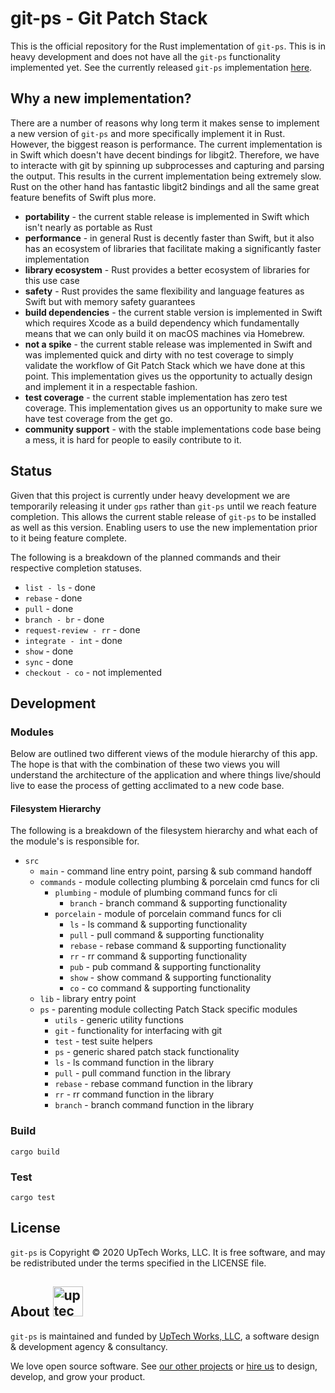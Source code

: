 # git-ps - Git Patch Stack

This is the official repository for the Rust implementation of `git-ps`. This
is in heavy development and does not have all the `git-ps` functionality
implemented yet. See the currently released `git-ps` implementation
[here](https://github.com/uptech/git-ps).

## Why a new implementation?

There are a number of reasons why long term it makes sense to implement a new
version of `git-ps` and more specifically implement it in Rust. However, the
biggest reason is performance. The current implementation is in Swift which
doesn't have decent bindings for libgit2. Therefore, we have to interacte with
git by spinning up subprocesses and capturing and parsing the output. This
results in the current implementation being extremely slow. Rust on the other
hand has fantastic libgit2 bindings and all the same great feature benefits
of Swift plus more.

- **portability** - the current stable release is implemented in Swift which
  isn't nearly as portable as Rust
- **performance** - in general Rust is decently faster than Swift, but it also
  has an ecosystem of libraries that facilitate making a significantly faster
  implementation
- **library ecosystem** - Rust provides a better ecosystem of libraries for
  this use case
- **safety** - Rust provides the same flexibility and language features as
  Swift but with memory safety guarantees
- **build dependencies** - the current stable version is implemented in Swift
  which requires Xcode as a build dependency which fundamentally means that we
  can only build it on macOS machines via Homebrew.
- **not a spike** - the current stable release was implemented in Swift and was
  implemented quick and dirty with no test coverage to simply validate the
  workflow of Git Patch Stack which we have done at this point. This
  implementation gives us the opportunity to actually design and implement it
  in a respectable fashion.
- **test coverage** - the current stable implementation has zero test coverage.
  This implementation gives us an opportunity to make sure we have test
  coverage from the get go.
- **community support** - with the stable implementations code base being a
  mess, it is hard for people to easily contribute to it.

## Status

Given that this project is currently under heavy development we are temporarily
releasing it under `gps` rather than `git-ps` until we reach feature
completion. This allows the current stable release of `git-ps` to be installed
as well as this version. Enabling users to use the new implementation prior
to it being feature complete.

The following is a breakdown of the planned commands and their
respective completion statuses.

* `list - ls` - done 
* `rebase` - done
* `pull` - done
* `branch - br` - done
* `request-review - rr` - done
* `integrate - int` - done
* `show` - done
* `sync` - done
* `checkout - co` - not implemented

## Development


### Modules

Below are outlined two different views of the module hierarchy of this app. The
hope is that with the combination of these two views you will understand the
architecture of the application and where things live/should live to ease the
process of getting acclimated to a new code base.

#### Filesystem Hierarchy

The following is a breakdown of the filesystem hierarchy and what each of the
module's is responsible for.

* `src`
	* `main` - command line entry point, parsing & sub command handoff
	* `commands` - module collecting plumbing & porcelain cmd funcs for cli
		* `plumbing` - module of plumbing command funcs for cli
			* `branch` - branch command & supporting functionality
		* `porcelain` - module of porcelain command funcs for cli
			* `ls` - ls command & supporting functionality
			* `pull` - pull command & supporting functionality
			* `rebase` - rebase command & supporting functionality
			* `rr` - rr command & supporting functionality 
			* `pub` - pub command & supporting functionality
			* `show` - show command & supporting functionality
			* `co` - co command & supporting functionality
	* `lib` - library entry point
	* `ps` - parenting module collecting Patch Stack specific modules 
		* `utils` - generic utility functions
		* `git` - functionality for interfacing with git
		* `test` - test suite helpers
		* `ps` - generic shared patch stack functionality
		* `ls` - ls command function in the library
		* `pull` - pull command function in the library
		* `rebase` - rebase command function in the library
		* `rr` - rr command function in the library
		* `branch` - branch command function in the library

### Build

```text
cargo build
```

### Test

```text
cargo test
```

## License

`git-ps` is Copyright © 2020 UpTech Works, LLC. It is free software, and
may be redistributed under the terms specified in the LICENSE file.

## About <img src="http://upte.ch/img/logo.png" alt="uptech" height="48">

`git-ps` is maintained and funded by [UpTech Works, LLC][uptech], a software
design & development agency & consultancy.

We love open source software. See [our other projects][community] or
[hire us][hire] to design, develop, and grow your product.

[community]: https://github.com/uptech
[hire]: http://upte.ch
[uptech]: http://upte.ch
